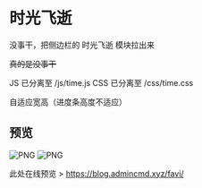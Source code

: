 # 时光飞逝
没事干，把侧边栏的 时光飞逝 模块拉出来

~~真的是没事干~~

JS 已分离至 /js/time.js
CSS 已分离至 /css/time.css

自适应宽高（进度条高度不适应）

## 预览

![PNG](https://s2.loli.net/2024/06/24/hVfA4KUwHTBb1zl.png)
![PNG](https://s2.loli.net/2024/06/24/2uXjkeD8hE71Irw.png)

此处在线预览 > <https://blog.admincmd.xyz/favi/>

